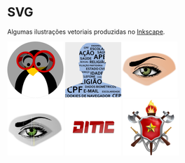 # SVG

Algumas ilustrações vetoriais produzidas no [Inkscape](https://inkscape.org/pt-br/).

<img src="https://github.com/ricardomaia/SVG/blob/main/tux.svg" height="128"> <img src="https://github.com/ricardomaia/SVG/blob/main/dados%20pessoais.svg" height="128"><img src="https://github.com/ricardomaia/SVG/blob/main/eye.svg" height="128"> <img src="https://github.com/ricardomaia/SVG/blob/main/eye_scan.svg" height="128"> <img src="https://github.com/ricardomaia/SVG/blob/main/Logo-DITIC-2021.svg" height="128"> <img src="https://raw.githubusercontent.com/ricardomaia/SVG/main/Bras%C3%A3o%20CBMDF%20v2.svg" height="128">

